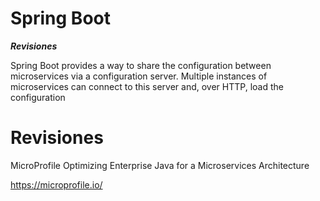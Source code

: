 
# Spring Boot


***Revisiones***

Spring Boot provides a way to share the configuration between microservices via a configuration server. Multiple instances  of microservices can connect to this server and, over HTTP, load the configuration

# Revisiones

MicroProfile
Optimizing Enterprise Java
for a Microservices Architecture

https://microprofile.io/